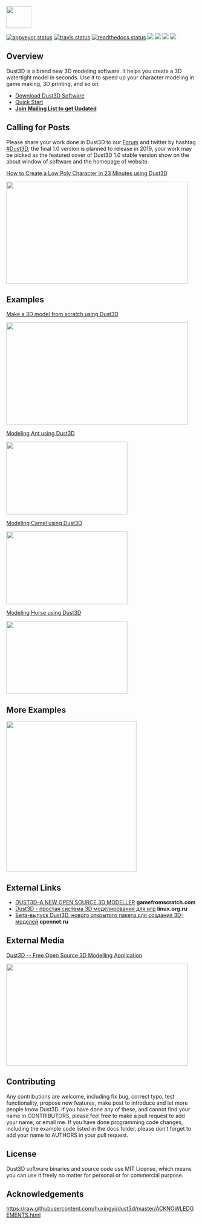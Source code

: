 <a href="https://dust3d.org" target="_blank"><image src="https://raw.githubusercontent.com/huxingyi/dust3d/master/dust3d-logo.png" width="66" height="58"></a>

[![appveyor status](https://ci.appveyor.com/api/projects/status/github/huxingyi/dust3d?branch=master&svg=true)](https://ci.appveyor.com/project/huxingyi/dust3d) [![travis status](https://travis-ci.org/huxingyi/dust3d.svg?branch=master)](https://travis-ci.org/huxingyi/dust3d) [![readthedocs status](https://readthedocs.org/projects/dust3d/badge/?version=latest)](http://docs.dust3d.org/en/latest/?badge=latest) [![](https://img.shields.io/twitter/follow/jeremyhu2016.svg?label=%20%40follow&style=social)](https://twitter.com/jeremyhu2016) [![](https://img.shields.io/badge/mailing%20list%20-join-blue.svg)](https://www.freelists.org/list/dust3d) [![](https://img.shields.io/discourse/https/dust3d.discourse.group/status.svg)](https://dust3d.discourse.group/) [![](https://img.shields.io/github/downloads/huxingyi/dust3d/total.svg)](http://docs.dust3d.org/en/latest/install.html)

Overview
----------
Dust3D is a brand new 3D modeling software. It helps you create a 3D watertight model in seconds. Use it to speed up your character modeling in game making, 3D printing, and so on.

- [Download Dust3D Software](http://docs.dust3d.org/en/latest/install.html)  
- [Quick Start](http://docs.dust3d.org)  
- __[Join Mailing List to get Updated](https://www.freelists.org/list/dust3d)__  

Calling for Posts
--------------------
Please share your work done in Dust3D to our [Forum](https://dust3d.discourse.group) and twitter by hashtag [#Dust3D](https://twitter.com/hashtag/Dust3D), the final 1.0 version is planned to release in 2019, your work may be picked as the featured cover of Dust3D 1.0 stable version show on the about window of software and the homepage of website.

[How to Create a Low Poly Character in 23 Minutes using Dust3D](https://youtu.be/o20vuammC6A)

<a href="https://youtu.be/o20vuammC6A" target="_blank"><image src="https://raw.githubusercontent.com/Dust3D-Modeling/10minuteseveryday/master/jeremyhu2016/medieval-horse/how-to-create-a-low-poly-character-in-23-minutes-using-dust3d.png" width="480" height="270"></a>

Examples
----------------------
[Make a 3D model from scratch using Dust3D](https://youtu.be/wQerDObDjOs)

<a href="https://youtu.be/wQerDObDjOs" target="_blank"><image src="https://raw.githubusercontent.com/huxingyi/dust3d/master/docs/examples/modeling-mosquito/make-a-3d-model-from-scratch-using-dust3d-video-thumbnail.png" width="480" height="270"></a>

[Modeling Ant using Dust3D](http://docs.dust3d.org/en/latest/examples/modeling-ant/index.html)  

<a href="http://docs.dust3d.org/en/latest/examples/modeling-ant/index.html">
<image src="https://raw.githubusercontent.com/huxingyi/dust3d/master/docs/examples/modeling-ant/modeling-ant-dust3d-screenshot.png" width="320" height="192"></a>

[Modeling Camel using Dust3D](http://docs.dust3d.org/en/latest/examples/modeling-camel/index.html)  

<a href="http://docs.dust3d.org/en/latest/examples/modeling-camel/index.html">
<image src="https://raw.githubusercontent.com/huxingyi/dust3d/master/docs/examples/modeling-camel/modeling-camel-dust3d-screenshot.png" width="320" height="192"></a>

[Modeling Horse using Dust3D](http://docs.dust3d.org/en/latest/examples/modeling-horse/index.html)  

<a href="http://docs.dust3d.org/en/latest/examples/modeling-horse/index.html">
<image src="https://raw.githubusercontent.com/huxingyi/dust3d/master/docs/examples/modeling-horse/modeling-horse-dust3d-screenshot.png" width="320" height="192"></a>

More Examples
---------------------
<a href="https://github.com/Dust3D-Modeling/10minuteseveryday"><image src="https://dust3d.org/images/10minuteseveryday-preview.png" width="344" height="398"></a>

External Links
-------------
- [DUST3D–A NEW OPEN SOURCE 3D MODELLER](http://www.gamefromscratch.com/post/2018/04/20/Dust3D-A-New-Open-Source-3D-Modeller.aspx) **gamefromscratch.com**  
- [Dust3D - простая система 3D моделирования для игр](https://www.linux.org.ru/news/opensource/14198146) **linux.org.ru**  
- [Бета-выпуск Dust3D, нового открытого пакета для создания 3D-моделей](https://www.opennet.ru/opennews/art.shtml?num=49694) **opennet.ru**  

External Media
-------------
[Dust3D -- Free Open Source 3D Modelling Application](https://www.youtube.com/watch?v=YBnEQk_5D70)

<a href="https://www.youtube.com/watch?v=YBnEQk_5D70" target="_blank"><image src="https://raw.githubusercontent.com/huxingyi/dust3d/master/docs/images/dust3d-free-open-source-3d-modelling-application-video-thumbnail.png" width="480" height="270"></a>

Contributing
---------------
Any contributions are welcome, including fix bug, correct typo, test functionality, propose new features, make post to introduce and let more people know Dust3D. If you have done any of these, and cannot find your name in CONTRIBUTORS, please feel free to make a pull request to add your name, or email me.
If you have done programming code changes, including the example code listed in the docs folder, please don’t forget to add your name to AUTHORS in your pull request.

License
-----------
Dust3D software binaries and source code use MIT License, which means you can use it freely no matter for personal or for commercial purpose.

Acknowledgements
-------------------
https://raw.githubusercontent.com/huxingyi/dust3d/master/ACKNOWLEDGEMENTS.html
